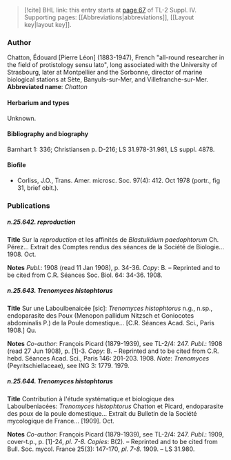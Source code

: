 > [!cite] BHL link: this entry starts at [page 67](https://www.biodiversitylibrary.org/page/33265744) of TL-2 Suppl. IV.
> Supporting pages: [[Abbreviations|abbreviations]], [[Layout key|layout key]].

### Author

Chatton, Édouard \[Pierre Léon\] (1883-1947), French "all-round researcher in the field of protistology sensu lato", long associated with the University of Strasbourg, later at Montpellier and the Sorbonne, director of marine biological stations at Sète, Banyuls-sur-Mer, and Villefranche-sur-Mer. 
**Abbreviated name**: *Chatton*

#### Herbarium and types

Unknown.

#### Bibliography and biography

Barnhart 1: 336; Christiansen p. D-216; LS 31.978-31.981, LS suppl. 4878.

#### Biofile

- Corliss, J.O., Trans. Amer. microsc. Soc. 97(4): 412. Oct 1978 (portr., fig 31, brief obit.).

### Publications

##### n.25.642. reproduction

**Title**
Sur la *reproduction* et les affinités de *Blastulidium paedophtorum* Ch. Pérez... Extrait des Comptes rendus des séances de la Société de Biologie... 1908. Oct.

**Notes**
*Publ*.: 1908 (read 11 Jan 1908), p. 34-36. *Copy*: B. – Reprinted and to be cited from C.R. Séances Soc. Biol. 64: 34-36. 1908.

##### n.25.643. Trenomyces histophtorus

**Title**
Sur une Laboulbenaicée \[sic\]: *Trenomyces histophtorus* n.g., n.sp., endoparasite des Poux (Menopon pallidum Nitzsch et Goniocotes abdominalis P.) de la Poule domestique... \[C.R. Séances Acad. Sci., Paris 1908.\] Qu.

**Notes**
*Co-author*: François Picard (1879-1939), see TL-2/4: 247.
*Publ*.: 1908 (read 27 Jun 1908), p. \[1\]-3. *Copy*: B. – Reprinted and to be cited from C.R. hebd. Séances Acad. Sci., Paris 146: 201-203. 1908.
*Note*: *Trenomyces* (Peyritschiellaceae), see ING 3: 1779. 1979.

##### n.25.644. Trenomyces histophtorus

**Title**
Contribution à l'étude systématique et biologique des Laboulbeniacées: *Trenomyces histophtorus* Chatton et Picard, endoparasite des poux de la poule domestique... Extrait du Bulletin de la Société mycologique de France... \[1909\]. Oct.

**Notes**
*Co-author*: François Picard (1879-1939), see TL-2/4: 247.
*Publ*.: 1909, cover-t.p., p. \[1\]-24, *pl. 7-8.* *Copies*: B(2). – Reprinted and to be cited from Bull. Soc. mycol. France 25(3): 147-170, *pl. 7-8.* 1909. – LS 31.980.

